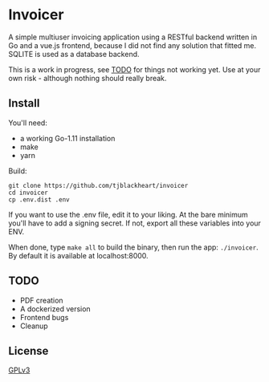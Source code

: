 # Invoicer

A simple multiuser invoicing application using a RESTful backend written in Go and a vue.js frontend,
because I did not find any solution that fitted me. SQLITE is used as a database backend.

This is a work in progress, see [TODO](#todo) for things not working yet. Use at your own risk - although nothing should really break.

## Install

You'll need:

* a working Go-1.11 installation
* make
* yarn

Build:

```
git clone https://github.com/tjblackheart/invoicer
cd invoicer
cp .env.dist .env
```

If you want to use the .env file, edit it to your liking. At the bare minimum you'll have to add a signing secret.
If not, export all these variables into your ENV.

When done, type `make all` to build the binary, then run the app: `./invoicer`.
By default it is available at localhost:8000.

## <a name="todo"></a> TODO

* PDF creation
* A dockerized version
* Frontend bugs
* Cleanup

## License

[GPLv3](LICENSE)
